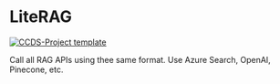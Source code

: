 # LiteRAG

[![CCDS-Project template](https://img.shields.io/badge/CCDS-Project%20template-328F97?logo=cookiecutter)](https://cookiecutter-data-science.drivendata.org/)

Call all RAG APIs using thee same format. Use Azure Search, OpenAI, Pinecone, etc.
